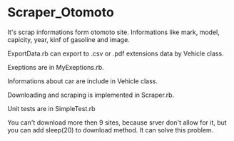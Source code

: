 # Scraper_Otomoto
It's scrap informations form otomoto site. Informations like mark, model, capicity, year, kinf of gasoline and image.

ExportData.rb can export to .csv or .pdf extensions data by Vehicle class.

Exeptions are in MyExeptions.rb.

Informations about car are include in Vehicle class.

Downloading and scraping is implemented in Scraper.rb.

Unit tests are in SimpleTest.rb

You can't download more then 9 sites, because srver don't allow for it, but you can add sleep(20) to download method. It can solve this problem.
